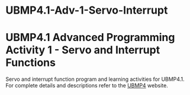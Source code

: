 # UBMP4.1-Adv-1-Servo-Interrupt

# UBMP4.1 Advanced Programming Activity 1 - Servo and Interrupt Functions

Servo and interrupt function program and learning activities for UBMP4.1. For complete
details and descriptions refer to the [UBMP4](https://mirobo.tech/ubmp4) website.  
